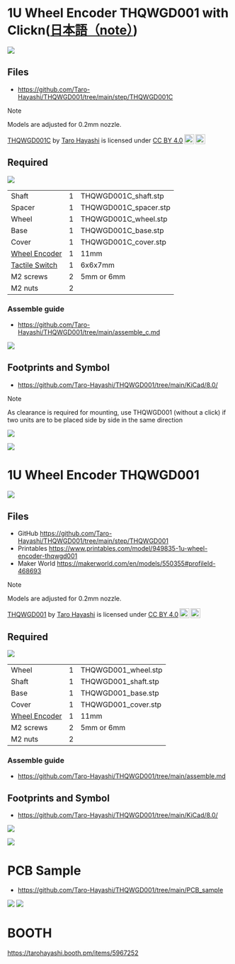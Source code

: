 # 1U Wheel Encoder THQWGD001 with Clickn([日本語（note）](https://note.com/taro_hayashi/n/nf608af2136d1))

![](img/main_c.jpg)

## Files
- https://github.com/Taro-Hayashi/THQWGD001/tree/main/step/THQWGD001C

> [!NOTE]
> Models are adjusted for 0.2mm nozzle.


<p xmlns:cc="http://creativecommons.org/ns#" xmlns:dct="http://purl.org/dc/terms/"><a property="dct:title" rel="cc:attributionURL" href="https://github.com/Taro-Hayashi/THQWGD001">THQWGD001C</a> by <a rel="cc:attributionURL dct:creator" property="cc:attributionName" href="https://x.com/w_vwbw">Taro Hayashi</a> is licensed under <a href="https://creativecommons.org/licenses/by/4.0/?ref=chooser-v1" target="_blank" rel="license noopener noreferrer" style="display:inline-block;">CC BY 4.0<img style="height:22px!important;margin-left:3px;vertical-align:text-bottom;" src="https://mirrors.creativecommons.org/presskit/icons/cc.svg?ref=chooser-v1" alt=""><img style="height:22px!important;margin-left:3px;vertical-align:text-bottom;" src="https://mirrors.creativecommons.org/presskit/icons/by.svg?ref=chooser-v1" alt=""></a></p>


## Required

![](img/contents_c.jpg)

||||
|-|-|-|
|Shaft|1|THQWGD001C_shaft.stp|
|Spacer|1|THQWGD001C_spacer.stp|
|Wheel|1|THQWGD001C_wheel.stp|
|Base|1|THQWGD001C_base.stp|
|Cover|1|THQWGD001C_cover.stp|
|[Wheel Encoder](https://www.aliexpress.com/item/1005005353854113.html)|1|11mm|
|[Tactile Switch](https://www.aliexpress.com/item/1005004045168083.html)|1|6x6x7mm|
|M2 screws|2|5mm or 6mm|
|M2 nuts|2||

### Assemble guide

- https://github.com/Taro-Hayashi/THQWGD001/tree/main/assemble_c.md

![](img/overall.jpg)

## Footprints and Symbol

- https://github.com/Taro-Hayashi/THQWGD001/tree/main/KiCad/8.0/

> [!NOTE]
> As clearance is required for mounting, use THQWGD001 (without a click) if two units are to be placed side by side in the same direction

![](img/footprint_c.jpg)

![](img/size_c.jpg)

# 1U Wheel Encoder THQWGD001

![](img/main.jpg)


## Files

- GitHub https://github.com/Taro-Hayashi/THQWGD001/tree/main/step/THQWGD001
- Printables https://www.printables.com/model/949835-1u-wheel-encoder-thqwgd001
- Maker World https://makerworld.com/en/models/550355#profileId-468693

> [!NOTE]
> Models are adjusted for 0.2mm nozzle.

<p xmlns:cc="http://creativecommons.org/ns#" xmlns:dct="http://purl.org/dc/terms/"><a property="dct:title" rel="cc:attributionURL" href="https://github.com/Taro-Hayashi/THQWGD001">THQWGD001</a> by <a rel="cc:attributionURL dct:creator" property="cc:attributionName" href="https://x.com/w_vwbw">Taro Hayashi</a> is licensed under <a href="https://creativecommons.org/licenses/by/4.0/?ref=chooser-v1" target="_blank" rel="license noopener noreferrer" style="display:inline-block;">CC BY 4.0<img style="height:22px!important;margin-left:3px;vertical-align:text-bottom;" src="https://mirrors.creativecommons.org/presskit/icons/cc.svg?ref=chooser-v1" alt=""><img style="height:22px!important;margin-left:3px;vertical-align:text-bottom;" src="https://mirrors.creativecommons.org/presskit/icons/by.svg?ref=chooser-v1" alt=""></a></p>



## Required

![](img/contents.jpg)

||||
|-|-|-|
|Wheel|1|THQWGD001_wheel.stp|
|Shaft|1|THQWGD001_shaft.stp|
|Base|1|THQWGD001_base.stp|
|Cover|1|THQWGD001_cover.stp|
|[Wheel Encoder](https://www.aliexpress.com/item/1005005353854113.html)|1|11mm|
|M2 screws|2|5mm or 6mm|
|M2 nuts|2||

### Assemble guide
- https://github.com/Taro-Hayashi/THQWGD001/tree/main/assemble.md

## Footprints and Symbol
- https://github.com/Taro-Hayashi/THQWGD001/tree/main/KiCad/8.0/

![](img/footprint_c.jpg)

![](img/size.jpg)

# PCB Sample
- https://github.com/Taro-Hayashi/THQWGD001/tree/main/PCB_sample
  
![](img/sample.jpg)
![](img/usage.jpg)

# BOOTH
https://tarohayashi.booth.pm/items/5967252
